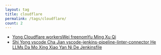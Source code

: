 ```yaml
---
layout: tag
title: cloudflare
permalink: /tags/cloudflare/
count: 2
---
```


- [Yong Cloudflare workersWei freenomYu Ming Xu Qi ](https://blog.dlya.top/posts/freenom_with_cloudflare/)
- [Shi Yong  vscode Cha Jian  vscode-jenkins-pipeline-linter-connector He  LLMs Da Mo Xing Xiao Yan Ni De  Jenkinsfile](https://yeshan333.github.io/2024/05/25/validate-jenkinsfile/)
